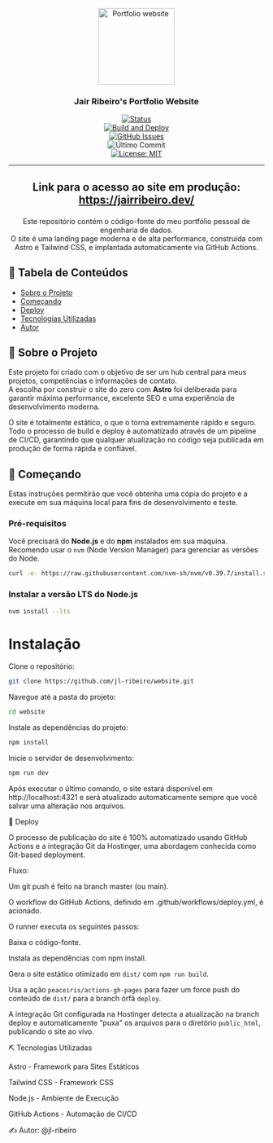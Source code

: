 <p align="center">
  <a href="[coloque seu domínio aqui]" rel="noopener">
    <img width=150px height=150px src="https://cdn-icons-png.flaticon.com/512/2344/2344721.png" alt="Portfolio website">
  </a>
</p>

### <p align="center">Jair Ribeiro's Portfolio Website</p>

<div align="center">

[![Status](https://img.shields.io/badge/status-active-success.svg)]()  
[![Build and Deploy](https://github.com/jl-ribeiro/website/actions/workflows/deploy.yml/badge.svg)](https://github.com/jl-ribeiro/website/actions/workflows/deploy.yml)  
[![GitHub Issues](https://img.shields.io/github/issues/jl-ribeiro/website.svg)](https://github.com/jl-ribeiro/website/issues)  
![Último Commit](https://img.shields.io/github/last-commit/jl-ribeiro/website)  
[![License: MIT](https://img.shields.io/badge/License-MIT-yellow.svg)](https://opensource.org/licenses/MIT)

</div>

---

## <p align="center">Link para o acesso ao site em produção: <a href="https://jairribeiro.dev/">https://jairribeiro.dev/</a></p>

<p align="center"> 
    Este repositório contém o código-fonte do meu portfólio pessoal de engenharia de dados.  
    <br>  
    O site é uma landing page moderna e de alta performance, construída com Astro e Tailwind CSS, e implantada automaticamente via GitHub Actions.
</p>

## 📝 Tabela de Conteúdos

- [Sobre o Projeto](#about)
- [Começando](#getting_started)
- [Deploy](#deployment)
- [Tecnologias Utilizadas](#built_using)
- [Autor](#authors)

## 🧐 Sobre o Projeto <a name = "about"></a>

Este projeto foi criado com o objetivo de ser um hub central para meus projetos, competências e informações de contato.  
A escolha por construir o site do zero com **Astro** foi deliberada para garantir máxima performance, excelente SEO e uma experiência de desenvolvimento moderna.

O site é totalmente estático, o que o torna extremamente rápido e seguro.  
Todo o processo de build e deploy é automatizado através de um pipeline de CI/CD, garantindo que qualquer atualização no código seja publicada em produção de forma rápida e confiável.

## 🏁 Começando <a name = "getting_started"></a>

Estas instruções permitirão que você obtenha uma cópia do projeto e a execute em sua máquina local para fins de desenvolvimento e teste.

### Pré-requisitos

Você precisará do **Node.js** e do **npm** instalados em sua máquina.  
Recomendo usar o `nvm` (Node Version Manager) para gerenciar as versões do Node.

```bash
curl -o- https://raw.githubusercontent.com/nvm-sh/nvm/v0.39.7/install.sh | bash
```
### Instalar a versão LTS do Node.js
```bash
nvm install --lts
```

# Instalação

Clone o repositório:
```bash
git clone https://github.com/jl-ribeiro/website.git
```

Navegue até a pasta do projeto:
```bash
cd website
```

Instale as dependências do projeto:
```bash
npm install
```

Inicie o servidor de desenvolvimento:
```bash
npm run dev
```

Após executar o último comando, o site estará disponível em http://localhost:4321 e será atualizado automaticamente sempre que você salvar uma alteração nos arquivos.

🚀 Deploy <a name = "deployment"></a>

O processo de publicação do site é 100% automatizado usando GitHub Actions e a integração Git da Hostinger, uma abordagem conhecida como Git-based deployment.

Fluxo:

Um git push é feito na branch master (ou main).

O workflow do GitHub Actions, definido em .github/workflows/deploy.yml, é acionado.

O runner executa os seguintes passos:

Baixa o código-fonte.

Instala as dependências com npm install.

Gera o site estático otimizado em `dist/` com `npm run build`.

Usa a ação `peaceiris/actions-gh-pages` para fazer um force push do conteúdo de `dist/` para a branch órfã `deploy`.

A integração Git configurada na Hostinger detecta a atualização na branch deploy e automaticamente "puxa" os arquivos para o diretório `public_html`, publicando o site ao vivo.

⛏️ Tecnologias Utilizadas <a name = "built_using"></a>

Astro - Framework para Sites Estáticos

Tailwind CSS - Framework CSS

Node.js - Ambiente de Execução

GitHub Actions - Automação de CI/CD

✍️ Autor<a name = "authors"></a>:
@jl-ribeiro